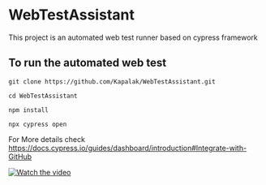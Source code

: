 # WebTestAssistant
This project is an automated web test runner based on cypress framework

## To run the automated web test

`git clone https://github.com/Kapalak/WebTestAssistant.git`

`cd WebTestAssistant`

`npm install`

`npx cypress open`


For More details check 
https://docs.cypress.io/guides/dashboard/introduction#Integrate-with-GitHub


[![Watch the video](https://img.youtube.com/vi/x-29nx-INHo/2.jpg)](https://www.youtube.com/watch?v=x-29nx-INHo)


